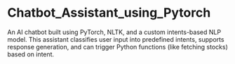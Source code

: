 # Chatbot_Assistant_using_Pytorch
An AI chatbot built using PyTorch, NLTK, and a custom intents-based NLP model. This assistant classifies user input into predefined intents, supports response generation, and can trigger Python functions (like fetching stocks) based on intent.
